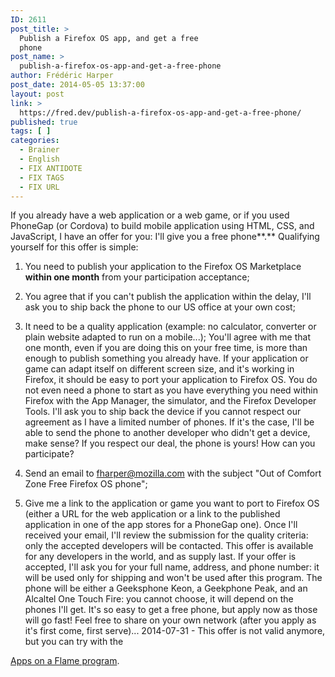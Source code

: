 ```yaml
---
ID: 2611
post_title: >
  Publish a Firefox OS app, and get a free
  phone
post_name: >
  publish-a-firefox-os-app-and-get-a-free-phone
author: Frédéric Harper
post_date: 2014-05-05 13:37:00
layout: post
link: >
  https://fred.dev/publish-a-firefox-os-app-and-get-a-free-phone/
published: true
tags: [ ]
categories:
  - Brainer
  - English
  - FIX ANTIDOTE
  - FIX TAGS
  - FIX URL
---
```

If you already have a web application or a web game, or if you used PhoneGap (or Cordova) to build mobile application using HTML, CSS, and JavaScript, I have an offer for you: I'll give you a free phone**.** Qualifying yourself for this offer is simple: 
1.  You need to publish your application to the Firefox OS Marketplace **within one month** from your participation acceptance;
2.  You agree that if you can't publish the application within the delay, I'll ask you to ship back the phone to our US office at your own cost;
3.  It need to be a quality application (example: no calculator, converter or plain website adapted to run on a mobile...); You'll agree with me that one month, even if you are doing this on your free time, is more than enough to publish something you already have. If your application or game can adapt itself on different screen size, and it's working in Firefox, it should be easy to port your application to Firefox OS. You do not even need a phone to start as you have everything you need within Firefox with the App Manager, the simulator, and the Firefox Developer Tools. I'll ask you to ship back the device if you cannot respect our agreement as I have a limited number of phones. If it's the case, I'll be able to send the phone to another developer who didn't get a device, make sense? If you respect our deal, the phone is yours! How can you participate? 

1.  Send an email to <a href="mailto:fharper@mozilla.com?subject=Out of Comfort Zone Free Firefox OS phone" target="_blank" rel="noopener noreferrer">fharper@mozilla.com</a> with the subject "Out of Comfort Zone Free Firefox OS phone";
2.  Give me a link to the application or game you want to port to Firefox OS (either a URL for the web application or a link to the published application in one of the app stores for a PhoneGap one). Once I'll received your email, I'll review the submission for the quality criteria: only the accepted developers will be contacted. This offer is available for any developers in the world, and as supply last. If your offer is accepted, I'll ask you for your full name, address, and phone number: it will be used only for shipping and won't be used after this program. The phone will be either a Geeksphone Keon, a Geekphone Peak, and an Alcaltel One Touch Fire: you cannot choose, it will depend on the phones I'll get. It's so easy to get a free phone, but apply now as those will go fast! Feel free to share on your own network (after you apply as it's first come, first serve)... 2014-07-31 - This offer is not valid anymore, but you can try with the 

[Apps on a Flame program][1].

 [1]: https://mozhacks.wufoo.com/forms/apps-on-a-flame/ "Apps of a Flame program"